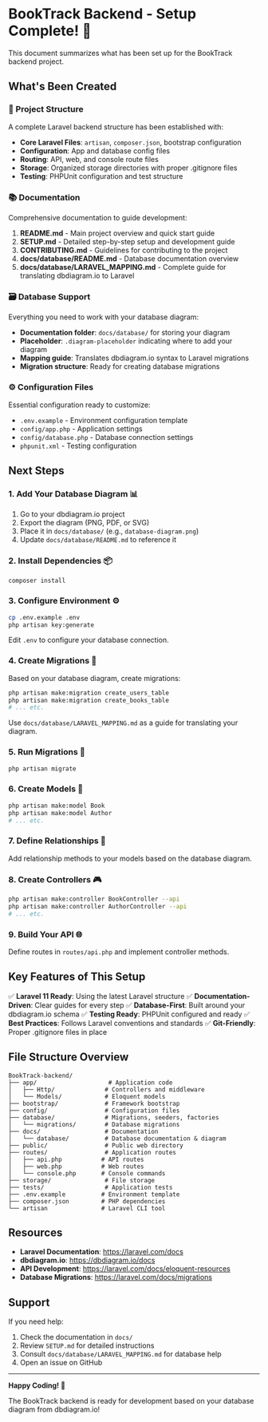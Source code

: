 # BookTrack Backend - Setup Complete! 🎉

This document summarizes what has been set up for the BookTrack backend project.

## What's Been Created

### 📁 Project Structure
A complete Laravel backend structure has been established with:
- **Core Laravel Files**: `artisan`, `composer.json`, bootstrap configuration
- **Configuration**: App and database config files
- **Routing**: API, web, and console route files
- **Storage**: Organized storage directories with proper .gitignore files
- **Testing**: PHPUnit configuration and test structure

### 📚 Documentation
Comprehensive documentation to guide development:

1. **README.md** - Main project overview and quick start guide
2. **SETUP.md** - Detailed step-by-step setup and development guide
3. **CONTRIBUTING.md** - Guidelines for contributing to the project
4. **docs/database/README.md** - Database documentation overview
5. **docs/database/LARAVEL_MAPPING.md** - Complete guide for translating dbdiagram.io to Laravel

### 🗃️ Database Support
Everything you need to work with your database diagram:

- **Documentation folder**: `docs/database/` for storing your diagram
- **Placeholder**: `.diagram-placeholder` indicating where to add your diagram
- **Mapping guide**: Translates dbdiagram.io syntax to Laravel migrations
- **Migration structure**: Ready for creating database migrations

### ⚙️ Configuration Files
Essential configuration ready to customize:

- `.env.example` - Environment configuration template
- `config/app.php` - Application settings
- `config/database.php` - Database connection settings
- `phpunit.xml` - Testing configuration

## Next Steps

### 1. Add Your Database Diagram 📊
1. Go to your dbdiagram.io project
2. Export the diagram (PNG, PDF, or SVG)
3. Place it in `docs/database/` (e.g., `database-diagram.png`)
4. Update `docs/database/README.md` to reference it

### 2. Install Dependencies 📦
```bash
composer install
```

### 3. Configure Environment ⚙️
```bash
cp .env.example .env
php artisan key:generate
```
Edit `.env` to configure your database connection.

### 4. Create Migrations 🔨
Based on your database diagram, create migrations:
```bash
php artisan make:migration create_users_table
php artisan make:migration create_books_table
# ... etc.
```

Use `docs/database/LARAVEL_MAPPING.md` as a guide for translating your diagram.

### 5. Run Migrations 🚀
```bash
php artisan migrate
```

### 6. Create Models 📝
```bash
php artisan make:model Book
php artisan make:model Author
# ... etc.
```

### 7. Define Relationships 🔗
Add relationship methods to your models based on the database diagram.

### 8. Create Controllers 🎮
```bash
php artisan make:controller BookController --api
php artisan make:controller AuthorController --api
# ... etc.
```

### 9. Build Your API 🌐
Define routes in `routes/api.php` and implement controller methods.

## Key Features of This Setup

✅ **Laravel 11 Ready**: Using the latest Laravel structure
✅ **Documentation-Driven**: Clear guides for every step
✅ **Database-First**: Built around your dbdiagram.io schema
✅ **Testing Ready**: PHPUnit configured and ready
✅ **Best Practices**: Follows Laravel conventions and standards
✅ **Git-Friendly**: Proper .gitignore files in place

## File Structure Overview

```
BookTrack-backend/
├── app/                    # Application code
│   ├── Http/              # Controllers and middleware
│   └── Models/            # Eloquent models
├── bootstrap/             # Framework bootstrap
├── config/                # Configuration files
├── database/              # Migrations, seeders, factories
│   └── migrations/        # Database migrations
├── docs/                  # Documentation
│   └── database/          # Database documentation & diagram
├── public/                # Public web directory
├── routes/                # Application routes
│   ├── api.php           # API routes
│   ├── web.php           # Web routes
│   └── console.php       # Console commands
├── storage/               # File storage
├── tests/                 # Application tests
├── .env.example          # Environment template
├── composer.json         # PHP dependencies
└── artisan               # Laravel CLI tool
```

## Resources

- **Laravel Documentation**: https://laravel.com/docs
- **dbdiagram.io**: https://dbdiagram.io/docs
- **API Development**: https://laravel.com/docs/eloquent-resources
- **Database Migrations**: https://laravel.com/docs/migrations

## Support

If you need help:
1. Check the documentation in `docs/`
2. Review `SETUP.md` for detailed instructions
3. Consult `docs/database/LARAVEL_MAPPING.md` for database help
4. Open an issue on GitHub

---

**Happy Coding! 🚀**

The BookTrack backend is ready for development based on your database diagram from dbdiagram.io!
